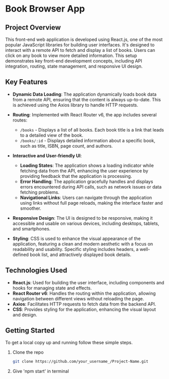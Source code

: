 # Book Browser App

## Project Overview

This front-end web application is developed using React.js, one of the most popular JavaScript libraries for building user interfaces. It's designed to interact with a remote API to fetch and display a list of books. Users can click on any book to view more detailed information. This setup demonstrates key front-end development concepts, including API integration, routing, state management, and responsive UI design.

## Key Features

- **Dynamic Data Loading**: The application dynamically loads book data from a remote API, ensuring that the content is always up-to-date. This is achieved using the Axios library to handle HTTP requests.

- **Routing**: Implemented with React Router v6, the app includes several routes:
  - `/books` - Displays a list of all books. Each book title is a link that leads to a detailed view of the book.
  - `/books/:id` - Displays detailed information about a specific book, such as title, ISBN, page count, and authors.

- **Interactive and User-friendly UI**:
  - **Loading States**: The application shows a loading indicator while fetching data from the API, enhancing the user experience by providing feedback that the application is processing.
  - **Error Handling**: The application gracefully handles and displays errors encountered during API calls, such as network issues or data fetching problems.
  - **Navigational Links**: Users can navigate through the application using links without full page reloads, making the interface faster and smoother.

- **Responsive Design**: The UI is designed to be responsive, making it accessible and usable on various devices, including desktops, tablets, and smartphones.

- **Styling**: CSS is used to enhance the visual appearance of the application, featuring a clean and modern aesthetic with a focus on readability and usability. Specific styling includes headers, a well-defined book list, and attractively displayed book details.

## Technologies Used

- **React.js**: Used for building the user interface, including components and hooks for managing state and effects.
- **React Router v6**: Handles the routing within the application, allowing navigation between different views without reloading the page.
- **Axios**: Facilitates HTTP requests to fetch data from the backend API.
- **CSS**: Provides styling for the application, enhancing the visual layout and design.

## Getting Started

To get a local copy up and running follow these simple steps.

1. Clone the repo
   ```sh
   git clone https://github.com/your_username_/Project-Name.git
2. Give 'npm start' in terminal
